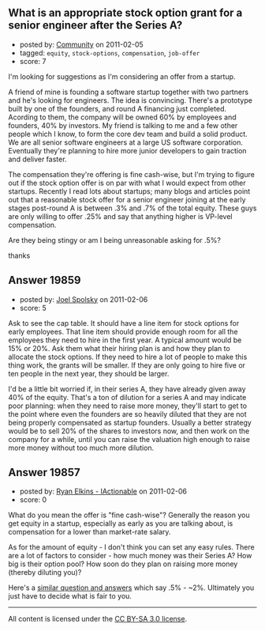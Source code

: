 ## What is an appropriate stock option grant for a senior engineer after the Series A?

- posted by: [Community](https://stackexchange.com/users/-1/-1-community) on 2011-02-05
- tagged: `equity`, `stock-options`, `compensation`, `job-offer`
- score: 7

I'm looking for suggestions as I'm considering an offer from a startup.

A friend of mine is founding a software startup together with two partners and he's looking for engineers. The idea is convincing. There's a prototype built by one of the founders, and round A financing just completed. Acording to them, the company will be owned 60% by employees and founders, 40% by investors. My friend is talking to me and a few other people which I know, to form the core dev team and build a solid product. We are all senior software engineers at a large US software corporation. Eventually they're planning to hire more junior developers to gain traction and deliver faster.

The compensation they're offering is fine cash-wise, but I'm trying to figure out if the stock option offer is on par with what I would expect from other startups. Recently I read lots about startups; many blogs and articles point out that a reasonable stock offer for a senior engineer joining at the early stages post-round A is between .3% and .7% of the total equity. These guys are only willing to offer .25% and say that anything higher is VP-level compensation.

Are they being stingy or am I being unreasonable asking for .5%?

thanks



## Answer 19859

- posted by: [Joel Spolsky](https://stackexchange.com/users/-1/4335-joel-spolsky) on 2011-02-06
- score: 5

Ask to see the cap table. It should have a line item for stock options for early employees. That line item should provide enough room for all the employees they need to hire in the first year. A typical amount would be 15% or 20%. Ask them what their hiring plan is and how they plan to allocate the stock options. If they need to hire a lot of people to make this thing work, the grants will be smaller. If they are only going to hire five or ten people in the next year, they should be larger.

I'd be a little bit worried if, in their series A, they have already given away 40% of the equity. That's a ton of dilution for a series A and may indicate poor planning: when they need to raise more money, they'll start to get to the point where even the founders are so heavily diluted that they are not being properly compensated as startup founders. Usually a better strategy would be to sell 20% of the shares to investors now, and then work on the company for a while, until you can raise the valuation high enough to raise more money without too much more dilution.


## Answer 19857

- posted by: [Ryan Elkins - IActionable](https://stackexchange.com/users/-1/2566-ryan-elkins-iactionable) on 2011-02-06
- score: 0

<p>What do you mean the offer is "fine cash-wise"? Generally the reason you get equity in a startup, especially as early as you are talking about, is compensation for a lower than market-rate salary.</p>

<p>As for the amount of equity - I don't think you can set any easy rules. There are a lot of factors to consider - how much money was their Series A? How big is their option pool? How soon do they plan on raising more money (thereby diluting you)?</p>

<p>Here's a <a href="http://www.quora.com/What-is-the-expected-salary-equity-of-a-lead-engineer-first-engineering-hire-%28-5-total%29-in-a-new-startup" rel="nofollow">similar question and answers</a> which say .5% - ~2%. Ultimately  you just have to decide what is fair to you.</p>




---

All content is licensed under the [CC BY-SA 3.0 license](https://creativecommons.org/licenses/by-sa/3.0/).
